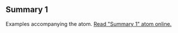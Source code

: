 ## Summary 1

Examples accompanying the atom.
[Read "Summary 1" atom online.](https://stepik.org/lesson/104314/step/1)
